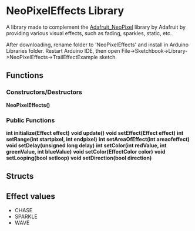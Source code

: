 # NeoPixelEffects Library

A library made to complement the [Adafruit_NeoPixel](https://github.com/adafruit/Adafruit_NeoPixel) library by Adafruit by providing various visual effects, such as fading, sparkles, static, etc.

After downloading, rename folder to 'NeoPixelEffects' and install in Arduino Libraries folder. Restart Arduino IDE, then open File->Sketchbook->Library->NeoPixelEffects->TrailEffectExample sketch.

## Functions
### Constructors/Destructors
**NeoPixelEffects()**
### Public Functions
**int initialize(Effect effect)**
**void update()**
**void setEffect(Effect effect)**
**int setRange(int startpixel, int endpixel)**
**int setAreaOfEffect(int areaofeffect)**
**void setDelay(unsigned long delay)**
**int setColor(int redValue, int greenValue, int blueValue)**
**void setColor(EffectColor color)**
**void setLooping(bool setloop)**
**void setDirection(bool direction)**
## Structs
## Effect values
* CHASE
* SPARKLE
* WAVE
